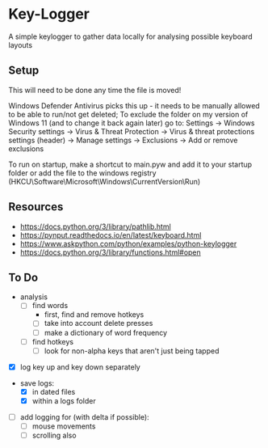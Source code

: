 # Key-Logger
 A simple keylogger to gather data locally for analysing possible keyboard layouts

## Setup
This will need to be done any time the file is moved!

Windows Defender Antivirus picks this up - it needs to be manually allowed to be able to run/not get deleted;
To exclude the folder on my version of Windows 11 (and to change it back again later) go to:
Settings -> Windows Security settings -> Virus & Threat Protection -> Virus  & threat protections settings (header) -> Manage settings -> Exclusions -> Add or remove exclusions

To run on startup, make a shortcut to main.pyw and add it to your startup folder or add the file to the windows registry (HKCU\Software\Microsoft\Windows\CurrentVersion\Run)

## Resources
- https://docs.python.org/3/library/pathlib.html
- https://pynput.readthedocs.io/en/latest/keyboard.html
- https://www.askpython.com/python/examples/python-keylogger
- https://docs.python.org/3/library/functions.html#open

## To Do
- analysis
  - [ ] find words
    - first, find and remove hotkeys
    - [ ] take into account delete presses
    - [ ] make a dictionary of word frequency
  - [ ] find hotkeys
    - [ ] look for non-alpha keys that aren't just being tapped
- [x] log key up and key down separately
- save logs:
  - [x] in dated files
  - [x] within a logs folder
- [ ] add logging for (with delta if possible):
  - [ ] mouse movements
  - [ ] scrolling also